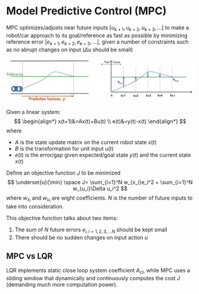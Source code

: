 # Model Predictive Control (MPC)

MPC optimizes/adjusts near future inputs $[u_{k+1}, u_{k+2}, u_{k+3}, ...]$ to make a robot/car approach to its goal/reference as fast as possible by minimizing reference error $[e_{k+1}, e_{k+2}, e_{k+3}, ...]$, given a number of constraints such as no abrupt changes on input ($\Delta u$ should be small)

![mpc_example](imgs/mpc_example.png "mpc_example")

Given a linear system:
$$
\begin{align*}
x(t+1)&=Ax(t)+Bu(t)
\\
e(t)&=y(t)-x(t)
\end{align*}
$$
where 

* $A$ is the state update matrix on the current robot state $x(t)$
* $B$ is the transformation for unit input $u(t)$
* $e(t)$ is the error/gap given expected/goal state $y(t)$ and the current state $x(t)$

Define an objective function $J$ to be minimized
$$
\underset{u}{\min} \space J=
\sum_{i=1}^N w_{x_i}e_i^2
+
\sum_{i=1}^N w_{u_i}\Delta u_i^2
$$
where $w_{x_i}$ and $w_{u_i}$ are wight coefficients. $N$ is the number of future inputs to take into consideration.

This objective function talks about two items:

1.  The sum of $N$ future errors $e_{i, i=1,2,3,...N}$ should be kept small
2. There should be no sudden changes on input action $u$

## MPC vs LQR

LQR implements static close loop system coefficient $A_{cl}$, 
while MPC uses a sliding window that dynamically and continuously computes the cost $J$ (demanding much more computation power).